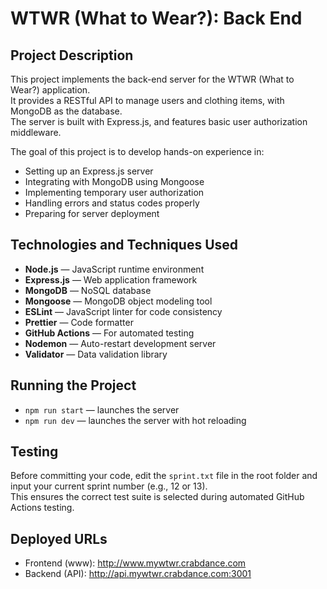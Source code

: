 # WTWR (What to Wear?): Back End

## Project Description

This project implements the back-end server for the WTWR (What to Wear?) application.  
It provides a RESTful API to manage users and clothing items, with MongoDB as the database.  
The server is built with Express.js, and features basic user authorization middleware.

The goal of this project is to develop hands-on experience in:

- Setting up an Express.js server
- Integrating with MongoDB using Mongoose
- Implementing temporary user authorization
- Handling errors and status codes properly
- Preparing for server deployment

## Technologies and Techniques Used

- **Node.js** — JavaScript runtime environment
- **Express.js** — Web application framework
- **MongoDB** — NoSQL database
- **Mongoose** — MongoDB object modeling tool
- **ESLint** — JavaScript linter for code consistency
- **Prettier** — Code formatter
- **GitHub Actions** — For automated testing
- **Nodemon** — Auto-restart development server
- **Validator** — Data validation library

## Running the Project

- `npm run start` — launches the server
- `npm run dev` — launches the server with hot reloading

## Testing

Before committing your code, edit the `sprint.txt` file in the root folder and input your current sprint number (e.g., 12 or 13).  
This ensures the correct test suite is selected during automated GitHub Actions testing.

## Deployed URLs

- Frontend (www): http://www.mywtwr.crabdance.com
- Backend (API): http://api.mywtwr.crabdance.com:3001
